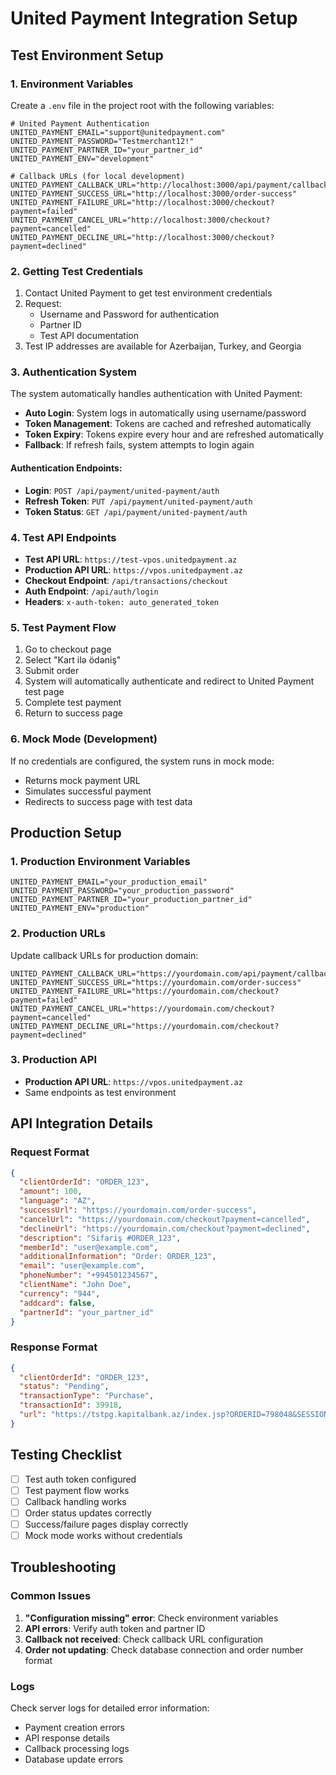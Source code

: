 # United Payment Integration Setup

## Test Environment Setup

### 1. Environment Variables
Create a `.env` file in the project root with the following variables:

```env
# United Payment Authentication
UNITED_PAYMENT_EMAIL="support@unitedpayment.com"
UNITED_PAYMENT_PASSWORD="Testmerchant12!"
UNITED_PAYMENT_PARTNER_ID="your_partner_id"
UNITED_PAYMENT_ENV="development"

# Callback URLs (for local development)
UNITED_PAYMENT_CALLBACK_URL="http://localhost:3000/api/payment/callback"
UNITED_PAYMENT_SUCCESS_URL="http://localhost:3000/order-success"
UNITED_PAYMENT_FAILURE_URL="http://localhost:3000/checkout?payment=failed"
UNITED_PAYMENT_CANCEL_URL="http://localhost:3000/checkout?payment=cancelled"
UNITED_PAYMENT_DECLINE_URL="http://localhost:3000/checkout?payment=declined"
```

### 2. Getting Test Credentials
1. Contact United Payment to get test environment credentials
2. Request:
   - Username and Password for authentication
   - Partner ID
   - Test API documentation
3. Test IP addresses are available for Azerbaijan, Turkey, and Georgia

### 3. Authentication System
The system automatically handles authentication with United Payment:

- **Auto Login**: System logs in automatically using username/password
- **Token Management**: Tokens are cached and refreshed automatically
- **Token Expiry**: Tokens expire every hour and are refreshed automatically
- **Fallback**: If refresh fails, system attempts to login again

#### Authentication Endpoints:
- **Login**: `POST /api/payment/united-payment/auth`
- **Refresh Token**: `PUT /api/payment/united-payment/auth`
- **Token Status**: `GET /api/payment/united-payment/auth`

### 4. Test API Endpoints
- **Test API URL**: `https://test-vpos.unitedpayment.az`
- **Production API URL**: `https://vpos.unitedpayment.az`
- **Checkout Endpoint**: `/api/transactions/checkout`
- **Auth Endpoint**: `/api/auth/login`
- **Headers**: `x-auth-token: auto_generated_token`

### 5. Test Payment Flow
1. Go to checkout page
2. Select "Kart ilə ödəniş"
3. Submit order
4. System will automatically authenticate and redirect to United Payment test page
5. Complete test payment
6. Return to success page

### 6. Mock Mode (Development)
If no credentials are configured, the system runs in mock mode:
- Returns mock payment URL
- Simulates successful payment
- Redirects to success page with test data

## Production Setup

### 1. Production Environment Variables
```env
UNITED_PAYMENT_EMAIL="your_production_email"
UNITED_PAYMENT_PASSWORD="your_production_password"
UNITED_PAYMENT_PARTNER_ID="your_production_partner_id"
UNITED_PAYMENT_ENV="production"
```

### 2. Production URLs
Update callback URLs for production domain:
```env
UNITED_PAYMENT_CALLBACK_URL="https://yourdomain.com/api/payment/callback"
UNITED_PAYMENT_SUCCESS_URL="https://yourdomain.com/order-success"
UNITED_PAYMENT_FAILURE_URL="https://yourdomain.com/checkout?payment=failed"
UNITED_PAYMENT_CANCEL_URL="https://yourdomain.com/checkout?payment=cancelled"
UNITED_PAYMENT_DECLINE_URL="https://yourdomain.com/checkout?payment=declined"
```

### 3. Production API
- **Production API URL**: `https://vpos.unitedpayment.az`
- Same endpoints as test environment

## API Integration Details

### Request Format
```json
{
  "clientOrderId": "ORDER_123",
  "amount": 100,
  "language": "AZ",
  "successUrl": "https://yourdomain.com/order-success",
  "cancelUrl": "https://yourdomain.com/checkout?payment=cancelled",
  "declineUrl": "https://yourdomain.com/checkout?payment=declined",
  "description": "Sifariş #ORDER_123",
  "memberId": "user@example.com",
  "additionalInformation": "Order: ORDER_123",
  "email": "user@example.com",
  "phoneNumber": "+994501234567",
  "clientName": "John Doe",
  "currency": "944",
  "addcard": false,
  "partnerId": "your_partner_id"
}
```

### Response Format
```json
{
  "clientOrderId": "ORDER_123",
  "status": "Pending",
  "transactionType": "Purchase",
  "transactionId": 39918,
  "url": "https://tstpg.kapitalbank.az/index.jsp?ORDERID=798048&SESSIONID=..."
}
```

## Testing Checklist

- [ ] Test auth token configured
- [ ] Test payment flow works
- [ ] Callback handling works
- [ ] Order status updates correctly
- [ ] Success/failure pages display correctly
- [ ] Mock mode works without credentials

## Troubleshooting

### Common Issues
1. **"Configuration missing" error**: Check environment variables
2. **API errors**: Verify auth token and partner ID
3. **Callback not received**: Check callback URL configuration
4. **Order not updating**: Check database connection and order number format

### Logs
Check server logs for detailed error information:
- Payment creation errors
- API response details
- Callback processing logs
- Database update errors
